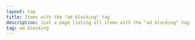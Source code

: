 ```yaml
---
layout: tag
title: Items with the "ad blocking" tag
description: Just a page listing all items with the "ad blocking" tag
tag: ad blocking
---
```

